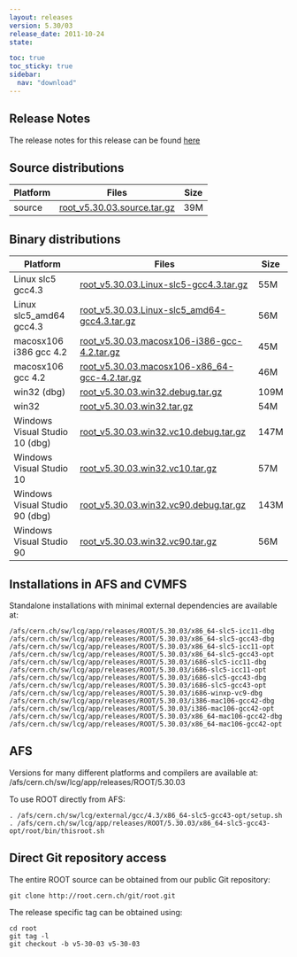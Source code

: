 ```yaml
---
layout: releases
version: 5.30/03
release_date: 2011-10-24
state:

toc: true
toc_sticky: true
sidebar:
  nav: "download"
---
```



## Release Notes
The release notes for this release can be found [here](https://root.cern.ch/root/html530/notes/release-notes.html#patch-releases)

## Source distributions

| Platform       | Files | Size |
|-----------|-------|-----|
| source | [root_v5.30.03.source.tar.gz](https://root.cern.ch/download/root_v5.30.03.source.tar.gz) |  39M |


## Binary distributions

| Platform       | Files | Size |
|-----------|-------|-----|
| Linux slc5 gcc4.3 | [root_v5.30.03.Linux-slc5-gcc4.3.tar.gz](https://root.cern.ch/download/root_v5.30.03.Linux-slc5-gcc4.3.tar.gz) |  55M |
| Linux slc5_amd64 gcc4.3 | [root_v5.30.03.Linux-slc5_amd64-gcc4.3.tar.gz](https://root.cern.ch/download/root_v5.30.03.Linux-slc5_amd64-gcc4.3.tar.gz) |  56M |
| macosx106 i386 gcc 4.2 | [root_v5.30.03.macosx106-i386-gcc-4.2.tar.gz](https://root.cern.ch/download/root_v5.30.03.macosx106-i386-gcc-4.2.tar.gz) |  45M |
| macosx106 gcc 4.2 | [root_v5.30.03.macosx106-x86_64-gcc-4.2.tar.gz](https://root.cern.ch/download/root_v5.30.03.macosx106-x86_64-gcc-4.2.tar.gz) |  46M |
| win32 (dbg) | [root_v5.30.03.win32.debug.tar.gz](https://root.cern.ch/download/root_v5.30.03.win32.debug.tar.gz) | 109M |
| win32 | [root_v5.30.03.win32.tar.gz](https://root.cern.ch/download/root_v5.30.03.win32.tar.gz) |  54M |
| Windows Visual Studio 10 (dbg) | [root_v5.30.03.win32.vc10.debug.tar.gz](https://root.cern.ch/download/root_v5.30.03.win32.vc10.debug.tar.gz) | 147M |
| Windows Visual Studio 10 | [root_v5.30.03.win32.vc10.tar.gz](https://root.cern.ch/download/root_v5.30.03.win32.vc10.tar.gz) |  57M |
| Windows Visual Studio 90 (dbg) | [root_v5.30.03.win32.vc90.debug.tar.gz](https://root.cern.ch/download/root_v5.30.03.win32.vc90.debug.tar.gz) | 143M |
| Windows Visual Studio 90 | [root_v5.30.03.win32.vc90.tar.gz](https://root.cern.ch/download/root_v5.30.03.win32.vc90.tar.gz) |  56M |



## Installations in AFS and CVMFS
Standalone installations with minimal external dependencies are available at:
~~~
/afs/cern.ch/sw/lcg/app/releases/ROOT/5.30.03/x86_64-slc5-icc11-dbg
/afs/cern.ch/sw/lcg/app/releases/ROOT/5.30.03/x86_64-slc5-gcc43-dbg
/afs/cern.ch/sw/lcg/app/releases/ROOT/5.30.03/x86_64-slc5-icc11-opt
/afs/cern.ch/sw/lcg/app/releases/ROOT/5.30.03/x86_64-slc5-gcc43-opt
/afs/cern.ch/sw/lcg/app/releases/ROOT/5.30.03/i686-slc5-icc11-dbg
/afs/cern.ch/sw/lcg/app/releases/ROOT/5.30.03/i686-slc5-icc11-opt
/afs/cern.ch/sw/lcg/app/releases/ROOT/5.30.03/i686-slc5-gcc43-dbg
/afs/cern.ch/sw/lcg/app/releases/ROOT/5.30.03/i686-slc5-gcc43-opt
/afs/cern.ch/sw/lcg/app/releases/ROOT/5.30.03/i686-winxp-vc9-dbg
/afs/cern.ch/sw/lcg/app/releases/ROOT/5.30.03/i386-mac106-gcc42-dbg
/afs/cern.ch/sw/lcg/app/releases/ROOT/5.30.03/i386-mac106-gcc42-opt
/afs/cern.ch/sw/lcg/app/releases/ROOT/5.30.03/x86_64-mac106-gcc42-dbg
/afs/cern.ch/sw/lcg/app/releases/ROOT/5.30.03/x86_64-mac106-gcc42-opt
~~~

## AFS
Versions for many different platforms and compilers are available at:
/afs/cern.ch/sw/lcg/app/releases/ROOT/5.30.03

To use ROOT directly from AFS:
~~~
. /afs/cern.ch/sw/lcg/external/gcc/4.3/x86_64-slc5-gcc43-opt/setup.sh
. /afs/cern.ch/sw/lcg/app/releases/ROOT/5.30.03/x86_64-slc5-gcc43-opt/root/bin/thisroot.sh
~~~

## Direct Git repository access
The entire ROOT source can be obtained from our public Git repository:

~~~
git clone http://root.cern.ch/git/root.git
~~~
The release specific tag can be obtained using:
~~~
cd root
git tag -l
git checkout -b v5-30-03 v5-30-03
~~~
